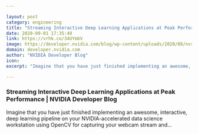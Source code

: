 ```yaml
---

layout: post
category: engineering
title: "Streaming Interactive Deep Learning Applications at Peak Performance"
date: 2020-09-01 17:35:49
link: https://vrhk.co/34UYmbV
image: https://developer.nvidia.com/blog/wp-content/uploads/2020/08/nvss-library.png
domain: developer.nvidia.com
author: "NVIDIA Developer Blog"
icon: 
excerpt: "Imagine that you have just finished implementing an awesome, interactive, deep learning pipeline on your NVIDIA-accelerated data science workstation using OpenCV for capturing your webcam stream and…"

---
```


### Streaming Interactive Deep Learning Applications at Peak Performance | NVIDIA Developer Blog

Imagine that you have just finished implementing an awesome, interactive, deep learning pipeline on your NVIDIA-accelerated data science workstation using OpenCV for capturing your webcam stream and…